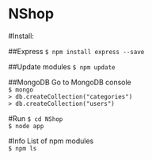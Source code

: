 NShop
=====

#Install:

##Express
`$ npm install express --save`

##Update modules
`$ npm update`

##MongoDB
Go to MongoDB console <br />
`$ mongo` <br />
`> db.createCollection("categories")` <br />
`> db.createCollection("users")`

#Run
`$ cd NShop`<br />
`$ node app`

#Info
List of npm modules <br />
`$ npm ls`
